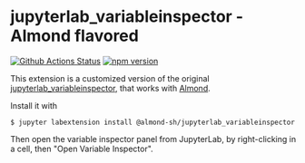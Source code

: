 # jupyterlab_variableinspector - Almond flavored

[![Github Actions Status](https://github.com/almond-sh/jupyterlab-variableInspector/workflows/Build/badge.svg)](https://github.com/almond-sh/jupyterlab-variableInspector/actions?query=workflow%3ABuild)
[![npm version](https://badge.fury.io/js/%40almond-sh%2Fjupyterlab_variableinspector.svg)](https://badge.fury.io/js/%40almond-sh%2Fjupyterlab_variableinspector)

This extension is a customized version of the original
[jupyterlab_variableinspector](https://github.com/almond-sh/jupyterlab-variableInspector), that works with [Almond](https://github.com/almond-sh/almond).

Install it with
```
$ jupyter labextension install @almond-sh/jupyterlab_variableinspector
```

Then open the variable inspector panel from JupyterLab, by right-clicking in a cell, then "Open Variable Inspector".
